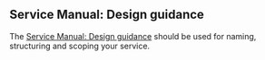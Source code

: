## Service Manual: Design guidance

The [Service Manual: Design guidance](https://www.gov.uk/service-manual/design) should be used for naming, structuring and scoping your service.
